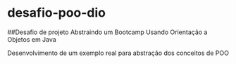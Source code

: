 # desafio-poo-dio

##Desafio de projeto Abstraindo um Bootcamp Usando Orientação a Objetos em Java

Desenvolvimento de um exemplo real para abstração dos conceitos de POO 

